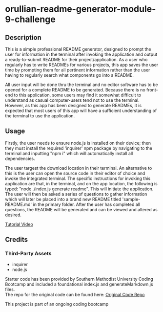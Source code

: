 # orullian-readme-generator-module-9-challenge

## Description
This is a simple professional README generator, designed to prompt the user for information in the terminal after invoking the application and output a ready-to-submit README for their project/application. As a user who regularly has to write READMEs for various projects, this app saves the user time by prompting them for all pertinent information rather than the user having to regularly search what components go into a README.  

All user input will be done thru the terminal and no editor software has to be opened for a complete README to be generated.  Because there is no front-end to this application, some users may find it somewhat difficult to understand as casual computer-users tend not to use the terminal.  However, as this app has been designed to generate READMEs, it is expected that most users of this app will have a sufficient understanding of the terminal to use the application.

## Usage
Firstly, the user needs to ensure node.js is installed on their device; then they must install the required 'inquirer' npm package by navigating to the terminal and inputting "npm i" which will automatically install all dependencies.

The user targest the download location in their terminal.  An alternative to this is the user can open the source code in their editor of choice and invoke the integrated terminal.  The specific instructions for invoking this application are that, in the terminal, and on the app location, the following is typed: "node ./index.js generate readme".  This will initiate the application.  The user will then be asked a series of questions to gather information which will later be placed into a brand new README titled 'sample-README.md' in the primary folder.  After the user has completed all questions, the README will be generated and can be viewed and altered as desired.

[Tutorial Video](https://drive.google.com/file/d/1yIn-uFOB23vpkwTdu237vIcpa__IAOii/view?usp=drive_link)

## Credits
### Third-Party Assets
- inquirer
- node.js

Starter code has been provided by Southern Methodist University Coding Bootcamp and included a foundational index.js and generateMarkdown.js files.  
The repo for the original code can be found here: [Original Code Repo](https://git.bootcampcontent.com/Southern-Methodist-University/SMU-VIRT-FSF-PT-05-2024-U-LOLC/-/tree/main/09-NodeJS/02-Challenge/Develop?ref_type=heads)

This project is part of an ongoing coding bootcamp